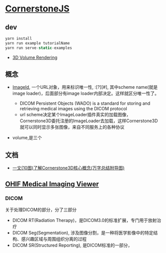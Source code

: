 # [CornerstoneJS](https://www.cornerstonejs.org/)

## dev
```js
yarn install
yarn run example tutorialName
yarn run serve-static-examples
```

- [3D Volume Rendering](https://www.cornerstonejs.org/live-examples/volumeviewport3d)

## 概念

- [ImageId](https://www.cornerstonejs.org/docs/concepts/cornerstone-core/imageId), 一个URL对象，用来标识唯一性, <scheme name>:<hierarchical part>[?<query>][#<fragment>], 其中scheme name(就是image loader)，后面部分有image loader内部决定。这样就区分唯一性了。
    - DICOM Persistent Objects (WADO) is a standard for storing and retrieving medical images using the DICOM protocol
    - url scheme决定某个ImageLoader插件真实的加载图像，Cornerstone3D委托注册的ImageLoader去加载，这样Cornerstone3D就可以同时显示多张图像，来自不同服务上的各种协议

- volume,是三个

## 文档
- [一文(10图)了解Cornerstone3D核心概念(万字总结附导图) ](https://juejin.cn/post/7326432875955798027)

## [OHIF Medical Imaging Viewer](https://github.com/lmj01/Viewers)

### DICOM
关于处理DICOM的部分，分了三部分
- DICOM RT(Radiation Therapy)，是DICOM3.0的标准扩展，专门用于放射治疗
- DICOM Seg(Segmentation), 涉及图像分割，是一种将医学影像中的特定结构、感兴趣区域与周围组织分离的过程
- DICOM SR(Structured Reporting), 是DICOM标准的一部分，